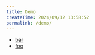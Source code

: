 ```yaml
---
title: Demo
createTime: 2024/09/12 13:58:52
permalink: /demo/
---
```


- [bar](./bar.md)
- [foo](./foo.md)
